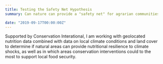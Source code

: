 ```yaml
---
title: Testing the Safety Net Hypothesis
summary: Can nature can provide a "safety net" for agrarian communities during climate shocks?

date: "2019-09-17T00:00:00Z"
---
```


Supported by Conservation Interational, I am working with geolocated nutrition data combined with data on local climate conditions and land cover to determine if natural areas can provide nutritional resilience to climate shocks, as well as in which areas conservation interventions could to the most to support local food security.